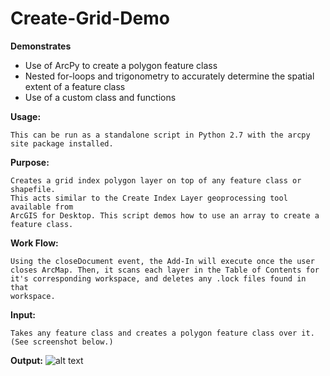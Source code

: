 # Create-Grid-Demo

**Demonstrates**
* Use of ArcPy to create a polygon feature class
* Nested for-loops and trigonometry to accurately determine the spatial extent of a feature class
* Use of a custom class and functions

**Usage:**

    This can be run as a standalone script in Python 2.7 with the arcpy site package installed.
    
**Purpose:**

    Creates a grid index polygon layer on top of any feature class or shapefile.
    This acts similar to the Create Index Layer geoprocessing tool available from
    ArcGIS for Desktop. This script demos how to use an array to create a feature class.
    
**Work Flow:**

    Using the closeDocument event, the Add-In will execute once the user
    closes ArcMap. Then, it scans each layer in the Table of Contents for
    it's corresponding workspace, and deletes any .lock files found in that
    workspace.
    
**Input:**

    Takes any feature class and creates a polygon feature class over it.
    (See screenshot below.)
    
**Output:**
![alt text](https://raw.githubusercontent.com/DrewOrtegoGIS/ArcPy-Samples/master/Create-Grid-Demo/output.JPG "Output")
